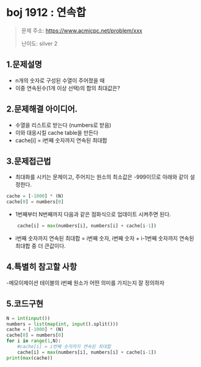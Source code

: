 # boj 1912 : 연속합
> 문제 주소: https://www.acmicpc.net/problem/xxx
> 
> 난이도: silver 2

## 1.문제설명
- n개의 숫자로 구성된 수열이 주어졌을 때
- 이중 연속된수(1개 이상 선택)의 합의 최대값은?
## 2.문제해결 아이디어.
- 수열을 리스트로 받는다 (numbers로 받음)
- 이와 대응시킬 cache table을 만든다
- cache[i] = i번째 숫자까지 연속된 최대합
## 3.문제접근법
- 최대화를 시키는 문제이고, 주어지는 원소의 최소값은 -999이므로 아래와 같이 설정한다.
```python
cache = [-1000] * (N)
cache[0] = numbers[0]
```
- 1번째부터 N번째까지 다음과 같은 점화식으로 업데이트 시켜주면 된다.
```python
    cache[i] = max(numbers[i], numbers[i] + cache[i-1])
```
- i번째 숫자까지 연속된 최대합 = i번째 숫자, i번째 숫자 + i-1번째 숫자까지 연속된 최대합 중 더 큰값이다.
## 4.특별히 참고할 사항
-메모이제이션 테이블의 i번째 원소가 어떤 의미를 가지는지 잘 정의하자
## 5.코드구현
``` python
N = int(input())
numbers = list(map(int, input().split()))
cache = [-1000] * (N)
cache[0] = numbers[0]
for i in range(1,N):
    #cache[i] = i번째 숫자까지 연속된 최대합
    cache[i] = max(numbers[i], numbers[i] + cache[i-1])
print(max(cache))
```